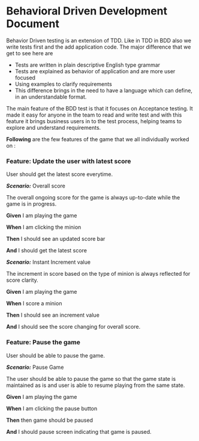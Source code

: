 # Behavioral Driven Development Document

Behavior Driven testing is an extension of TDD. Like in TDD in BDD also we write tests first and the add application code. The major difference that we get to see here are

* Tests are written in plain descriptive English type grammar
* Tests are explained as behavior of application and are more user focused
* Using examples to clarify requirements
* This difference brings in the need to have a language which can define, in an understandable format.

The main feature of the BDD test is that it focuses on Acceptance testing. It made it easy for anyone in the team to read and write test and with this feature it brings business users in to the test process, helping teams to explore and understand requirements.

**Following** are the few features of the game that we all individually worked on  :

### **Feature:** Update the user with latest score

User should get the latest score everytime.


***Scenario:*** Overall score

The overall ongoing score for the game is always up-to-date while the game is in progress.

**Given** I am playing the game

**When** I am clicking the minion

**Then** I should see an updated score bar

**And** I should get the latest score


***Scenario:*** Instant Increment value

The increment in score based on the type of minion is always reflected for score clarity.

**Given** I am playing the game

**When** I score a minion

**Then** I should see an increment value

**And** I should see the score changing for overall score.


### **Feature:** Pause the game

User should be able to pause the game.


***Scenario:*** Pause Game

The user should be able to pause the game so that the game state is maintained as is and user is able to resume playing from the same state.

**Given** I am playing the game

**When** I am clicking the pause button

**Then** then game should be paused 

**And** I should pause screen indicating that game is paused.
